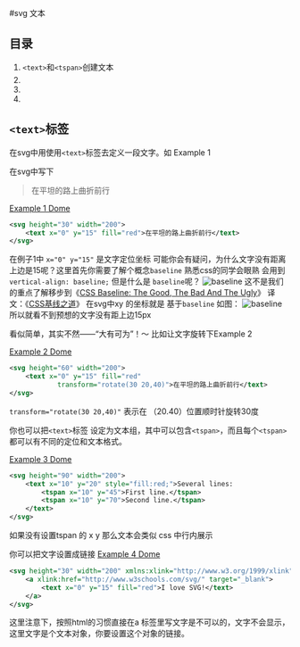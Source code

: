 #svg 文本

## 目录
1. `<text>`和`<tspan>`创建文本  
2. 
3. 
4. 


## `<text>`标签
在svg中用使用`<text>`标签去定义一段文字。如 Example 1

在svg中写下

> 在平坦的路上曲折前行

[Example 1 Dome](http://codepen.io/Yunkou/full/ZYGaqg/)
``` xml
<svg height="30" width="200">
    <text x="0" y="15" fill="red">在平坦的路上曲折前行</text>
</svg>
```
在例子1中 `x="0" y="15"` 是文字定位坐标
可能你会有疑问，为什么文字没有距离上边是15呢？这里首先你需要了解个概念`baseline` 熟悉css的同学会眼熟 会用到 `vertical-align: baseline;` 但是什么是 `baseline`呢？
![baseline](http://media.mediatemple.netdna-cdn.com/wp-content/uploads/2012/10/baseline.jpg)
这不是我们的重点了解移步到《[CSS Baseline: The Good, The Bad And The Ugly](http://www.smashingmagazine.com/2012/12/17/css-baseline-the-good-the-bad-and-the-ugly/)》 译文：《[CSS基线之道](http://www.qianduan.net/css-baseline-road.html)》
在svg中xy 的坐标就是 基于`baseline` 如图：
![baseline](http://kydome.qiniudn.com/baseline.png)
所以就看不到预想的文字没有距上边15px

看似简单，其实不然——“大有可为”！～
比如让文字旋转下Example 2

[Example 2 Dome](http://codepen.io/Yunkou/full/PwqOLe/)
``` xml
<svg height="60" width="200">
    <text x="0" y="15" fill="red" 
            transform="rotate(30 20,40)">在平坦的路上曲折前行</text>
</svg>
```
`transform="rotate(30 20,40)"` 表示在 （20.40）位置顺时针旋转30度

你也可以把`<text>`标签 设定为文本组，其中可以包含`<tspan>`，而且每个`<tspan>`都可以有不同的定位和文本格式。

[Example 3 Dome](http://codepen.io/Yunkou/full/wBaEVv)

``` xml
<svg height="90" width="200">
    <text x="10" y="20" style="fill:red;">Several lines:
        <tspan x="10" y="45">First line.</tspan>
        <tspan x="10" y="70">Second line.</tspan>
    </text>
</svg>
```
如果没有设置tspan 的 x y 那么文本会类似 css 中行内展示

你可以把文字设置成链接
[Example 4 Dome](http://codepen.io/Yunkou/full/WbvgVQ)
``` xml
<svg height="30" width="200" xmlns:xlink="http://www.w3.org/1999/xlink">
    <a xlink:href="http://www.w3schools.com/svg/" target="_blank">
        <text x="0" y="15" fill="red">I love SVG!</text>
    </a>
</svg>
```
这里注意下，按照html的习惯直接在a 标签里写文字是不可以的，文字不会显示，这里文字是个文本对象，你要设置这个对象的链接。



